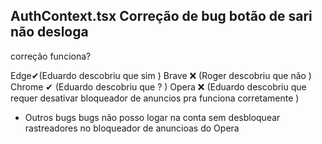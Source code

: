 ## AuthContext.tsx  Correção de bug botão de sari não desloga

correção funciona?

Edge✔(Eduardo descobriu que sim )
Brave ❌ (Roger descobriu que não )
Chrome ✔ (Eduardo descobriu que ? )
Opera  ❌ (Eduardo descobriu que requer desativar 
bloqueador de anuncios pra funciona corretamente )



- Outros bugs 
bugs não posso logar na conta sem desbloquear rastreadores no bloqueador de anuncioas do Opera
